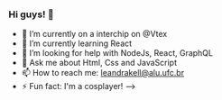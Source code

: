 ### Hi guys! 👋


- 🔭 I’m currently on a interchip on @Vtex
- 🌱 I’m currently learning React
- 🤔 I’m looking for help with NodeJs, React, GraphQL
- 💬 Ask me about Html, Css and JavaScript
- 📫 How to reach me: leandrakell@alu.ufc.br
- ⚡ Fun fact: I'm a cosplayer!
-->
